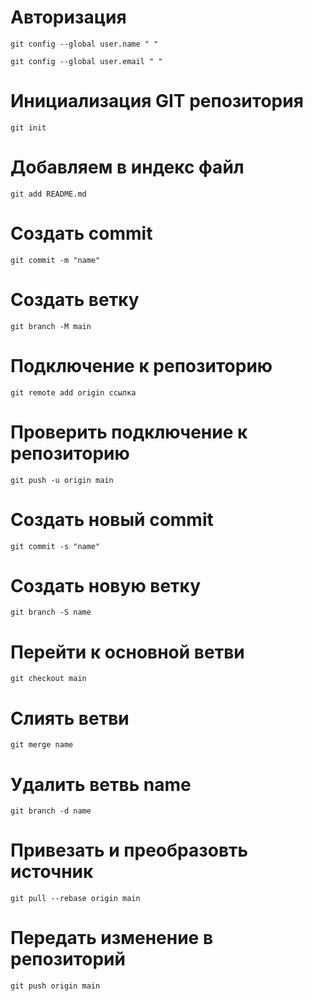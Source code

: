 # Авторизация
```
git config --global user.name " "
```
```
git config --global user.email " "
```
# Инициализация GIT репозитория
```
git init
```
# Добавляем в индекс файл
```
git add README.md
```
# Создать commit
```
git commit -m "name"
```
# Cоздать ветку
```
git branch -M main
```
# Подключение к репозиторию
```
git remote add origin ссылка
```
# Проверить подключение к репозиторию
```
git push -u origin main
```
# Создать новый commit
```
git commit -s "name"
```
# Создать новую ветку
```
git branch -S name
```
# Перейти к основной ветви
```
git checkout main
```
# Слиять ветви
```
git merge name
```
# Удалить ветвь name
```
git branch -d name
```
# Привезать и преобразовть источник
```
git pull --rebase origin main
```
# Передать изменение в репозиторий
```
git push origin main
```